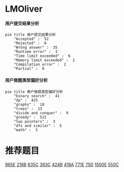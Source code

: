 # LMOliver

<!-- tabs:start -->



#### **用户提交结果分析**

```mermaid
pie title 用户提交结果分析
    "Accepted" :  52
    "Rejected" :  0
    "Wrong answer" :  35
    "Runtime error" :  3
    "Time limit exceeded" :  6
    "Memory limit exceeded" :  2
    "Compilation error" :  2
    "Partial" :  0
```

#### **用户做题类型偏好分析**

```mermaid
pie title 用户做题类型偏好分析
    "binary search" :  41
    "dp" :  425
    "graphs" :  10
    "trees" :  13
    "divide and conquer" :  9
    "greedy" :  522
    "two pointers" :  3
    "dfs and similar" :  5
    "math" :  5
```



<!-- tabs:end -->
# 推荐题目
[965E](https://codeforces.com/contest/965/problem/E)
[218B](https://codeforces.com/contest/218/problem/B)
[835C](https://codeforces.com/contest/835/problem/C)
[393C](https://codeforces.com/contest/393/problem/C)
[424B](https://codeforces.com/contest/424/problem/B)
[418A](https://codeforces.com/contest/418/problem/A)
[771E](https://codeforces.com/contest/771/problem/E)
[75D](https://codeforces.com/contest/75/problem/D)
[1500E](https://codeforces.com/contest/1500/problem/E)
[550C](https://codeforces.com/contest/550/problem/C)
